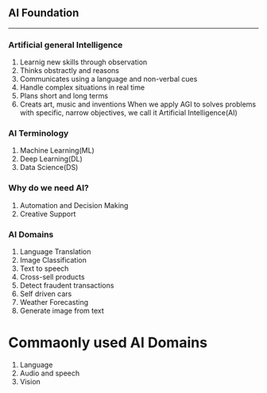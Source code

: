 ## AI Foundation 
---
### Artificial general Intelligence
1. Learnig new skills through observation
2. Thinks obstractly and reasons
3. Communicates using a language and non-verbal cues
4. Handle complex situations in real time
5. Plans short and long terms
6. Creats art, music and inventions
When we apply AGI to solves problems with specific, narrow objectives, we call it Artificial Intelligence(AI)

### AI Terminology
1. Machine Learning(ML)
2. Deep Learning(DL)
3. Data Science(DS)

### Why do we need AI?
1. Automation and Decision Making
2. Creative Support

### AI Domains
1. Language Translation
2. Image Classification 
3. Text to speech
4. Cross-sell products 
5. Detect fraudent transactions
6. Self driven cars
7. Weather Forecasting
8. Generate image from text

# Commaonly used AI Domains
1. Language 
2. Audio and speech 
3. Vision




